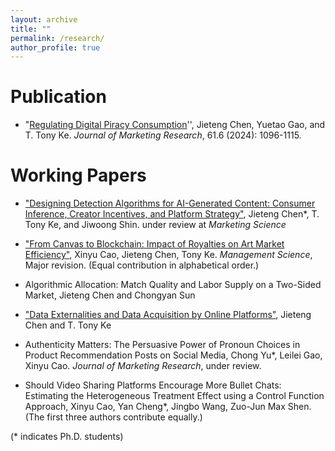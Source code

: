 ```yaml
---
layout: archive
title: ""
permalink: /research/
author_profile: true
---
```


Publication
======
* "[Regulating Digital Piracy Consumption](https://journals.sagepub.com/doi/10.1177/00222437241256372)'', Jieteng Chen, Yuetao Gao, and T. Tony Ke. *Journal of Marketing Research*, 61.6 (2024): 1096-1115.



Working Papers
======
* ["Designing Detection Algorithms for AI-Generated Content: Consumer Inference, Creator Incentives, and Platform Strategy"](https://jietengchen.github.io/files/detection_JMP.pdf), Jieteng Chen*, T. Tony Ke, and Jiwoong Shin. under review at *Marketing Science*

* ["From Canvas to Blockchain: Impact of Royalties on Art Market Efficiency"](https://jietengchen.github.io/files/art.pdf), Xinyu Cao, Jieteng Chen, Tony Ke. *Management Science*, Major revision.  (Equal contribution in alphabetical order.)

* Algorithmic Allocation: Match Quality and Labor Supply on a Two-Sided Market, Jieteng Chen and Chongyan Sun

* ["Data Externalities and Data Acquisition by Online Platforms"](https://jietengchen.github.io/files/data_externalities.pdf), Jieteng Chen and T. Tony Ke



* Authenticity Matters: The Persuasive Power of Pronoun Choices in Product Recommendation Posts on Social Media, Chong Yu*, Leilei Gao, Xinyu Cao. *Journal of Marketing Research*, under review.

* Should Video Sharing Platforms Encourage More Bullet Chats: Estimating the Heterogeneous Treatment Effect using a Control Function Approach, Xinyu Cao, Yan Cheng*, Jingbo Wang, Zuo-Jun Max Shen. (The first three authors contribute equally.)



(* indicates Ph.D. students)
